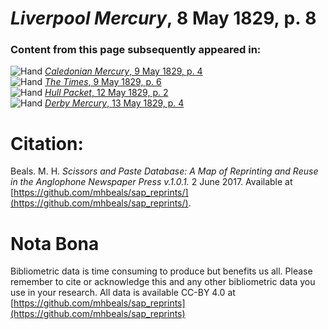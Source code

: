 # *Liverpool Mercury*, 8 May 1829, p. 8  
  
### Content from this page subsequently appeared in:  
![Hand](http://scissorsandpaste.net/wp-content/uploads/2017/06/smallhandpointer.png) [*Caledonian Mercury*, 9 May 1829, p. 4](https://mhbeals.github.io/sap_html/Caledonian-Mercury/Caledonian-Mercury-9-May-1829-p-4)  
![Hand](http://scissorsandpaste.net/wp-content/uploads/2017/06/smallhandpointer.png) [*The Times*, 9 May 1829, p. 6](https://mhbeals.github.io/sap_html/The-Times/The-Times-9-May-1829-p-6)  
![Hand](http://scissorsandpaste.net/wp-content/uploads/2017/06/smallhandpointer.png) [*Hull Packet*, 12 May 1829, p. 2](https://mhbeals.github.io/sap_html/Hull-Packet/Hull-Packet-12-May-1829-p-2)  
![Hand](http://scissorsandpaste.net/wp-content/uploads/2017/06/smallhandpointer.png) [*Derby Mercury*, 13 May 1829, p. 4](https://mhbeals.github.io/sap_html/Derby-Mercury/Derby-Mercury-13-May-1829-p-4)  


# Citation: 

Beals. M. H. *Scissors and Paste Database: A Map of Reprinting and Reuse in the Anglophone Newspaper Press v.1.0.1.* 2 June 2017. Available at [https://github.com/mhbeals/sap_reprints/](https://github.com/mhbeals/sap_reprints/). 

# Nota Bona

Bibliometric data is time consuming to produce but benefits us all. Please remember to cite or acknowledge this and any other bibliometric data you use in your research. All data is available CC-BY 4.0 at [https://github.com/mhbeals/sap_reprints](https://github.com/mhbeals/sap_reprints)